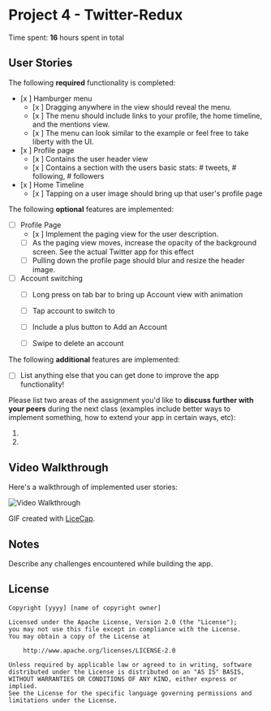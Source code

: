 # Project 4 - Twitter-Redux

Time spent: **16** hours spent in total

## User Stories

The following **required** functionality is completed:

- [x ] Hamburger menu
   - [x ] Dragging anywhere in the view should reveal the menu.
   - [x ] The menu should include links to your profile, the home timeline, and the mentions view.
   - [x ] The menu can look similar to the example or feel free to take liberty with the UI.
- [x ] Profile page
   - [x ] Contains the user header view
   - [x ] Contains a section with the users basic stats: # tweets, # following, # followers
- [x ] Home Timeline
   - [x ] Tapping on a user image should bring up that user's profile page

The following **optional** features are implemented:

- [ ] Profile Page
   - [x ] Implement the paging view for the user description.
   - [ ] As the paging view moves, increase the opacity of the background screen. See the actual Twitter app for this effect
   - [ ] Pulling down the profile page should blur and resize the header image.
- [ ] Account switching
   - [ ] Long press on tab bar to bring up Account view with animation
   - [ ] Tap account to switch to
   - [ ] Include a plus button to Add an Account
   - [ ] Swipe to delete an account


The following **additional** features are implemented:

- [ ] List anything else that you can get done to improve the app functionality!

Please list two areas of the assignment you'd like to **discuss further with your peers** during the next class (examples include better ways to implement something, how to extend your app in certain ways, etc):

  1.
  2.


## Video Walkthrough

Here's a walkthrough of implemented user stories:

<img src='http://i.imgur.com/link/to/your/gif/file.gif' title='Video Walkthrough' width='' alt='Video Walkthrough' />

GIF created with [LiceCap](http://www.cockos.com/licecap/).

## Notes

Describe any challenges encountered while building the app.

## License

    Copyright [yyyy] [name of copyright owner]

    Licensed under the Apache License, Version 2.0 (the "License");
    you may not use this file except in compliance with the License.
    You may obtain a copy of the License at

        http://www.apache.org/licenses/LICENSE-2.0

    Unless required by applicable law or agreed to in writing, software
    distributed under the License is distributed on an "AS IS" BASIS,
    WITHOUT WARRANTIES OR CONDITIONS OF ANY KIND, either express or implied.
    See the License for the specific language governing permissions and
    limitations under the License.

